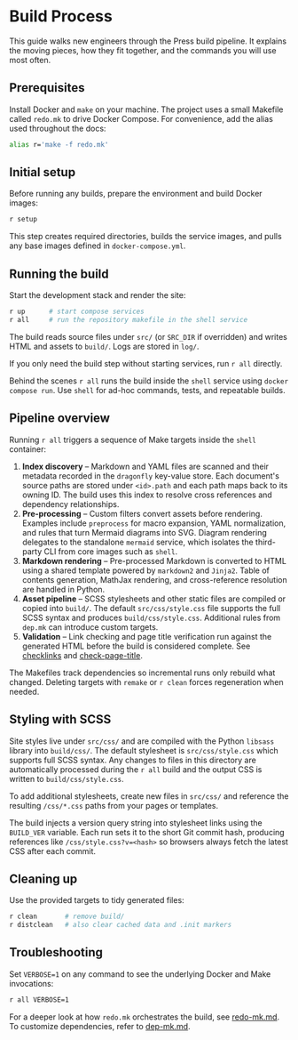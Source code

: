 # Build Process

This guide walks new engineers through the Press build pipeline. It explains the
moving pieces, how they fit together, and the commands you will use most often.

## Prerequisites

Install Docker and `make` on your machine. The project uses a small Makefile
called `redo.mk` to drive Docker Compose. For convenience, add the alias used
throughout the docs:

```bash
alias r='make -f redo.mk'
```

## Initial setup

Before running any builds, prepare the environment and build Docker images:

```bash
r setup
```

This step creates required directories, builds the service images, and pulls any
base images defined in `docker-compose.yml`.

## Running the build

Start the development stack and render the site:

```bash
r up      # start compose services
r all     # run the repository makefile in the shell service
```

The build reads source files under `src/` (or `SRC_DIR` if overridden) and
writes HTML and assets to `build/`. Logs are stored in `log/`.

If you only need the build step without starting services, run `r all` directly.

Behind the scenes `r all` runs the build inside the `shell` service using
`docker compose run`. Use `shell` for ad-hoc commands, tests, and
repeatable builds.

## Pipeline overview

Running `r all` triggers a sequence of Make targets inside the `shell`
container:

1. **Index discovery** – Markdown and YAML files are scanned and their metadata
   recorded in the `dragonfly` key-value store. Each document's source paths are
   stored under `<id>.path` and each path maps back to its owning ID. The build
   uses this index to resolve cross references and dependency relationships.
2. **Pre-processing** – Custom filters convert assets before rendering. Examples
   include `preprocess` for macro expansion, YAML normalization, and rules that
   turn Mermaid diagrams into SVG. Diagram rendering delegates to the
   standalone `mermaid` service, which isolates the third-party CLI from core
   images such as `shell`.
3. **Markdown rendering** – Pre-processed Markdown is converted to HTML using a
   shared template powered by `markdown2` and `Jinja2`. Table of contents
   generation, MathJax rendering, and cross-reference resolution are handled in
   Python.
4. **Asset pipeline** – SCSS stylesheets and other static files are compiled or
   copied into `build/`. The default `src/css/style.css` file supports the full
   SCSS syntax and produces `build/css/style.css`. Additional rules from
   `dep.mk` can introduce custom targets.
5. **Validation** – Link checking and page title verification run against the
   generated HTML before the build is considered complete. See
  [checklinks](../pie/check/checklinks.md) and
  [check-page-title](../pie/check/check-page-title.md).

The Makefiles track dependencies so incremental runs only rebuild what changed.
Deleting targets with `remake` or `r clean` forces regeneration when needed.

## Styling with SCSS

Site styles live under `src/css/` and are compiled with the Python `libsass`
library into `build/css/`. The default stylesheet is `src/css/style.css` which
supports full SCSS syntax. Any changes to files in this directory are
automatically processed during the `r all` build and the output CSS is written
to `build/css/style.css`.

To add additional stylesheets, create new files in `src/css/` and reference the
resulting `/css/*.css` paths from your pages or templates.

The build injects a version query string into stylesheet links using the
`BUILD_VER` variable. Each run sets it to the short Git commit hash,
producing references like `/css/style.css?v=<hash>` so browsers always
fetch the latest CSS after each commit.

## Cleaning up

Use the provided targets to tidy generated files:

```bash
r clean       # remove build/
r distclean   # also clear cached data and .init markers
```

## Troubleshooting

Set `VERBOSE=1` on any command to see the underlying Docker and Make
invocations:

```bash
r all VERBOSE=1
```

For a deeper look at how `redo.mk` orchestrates the build, see
[redo-mk.md](redo-mk.md). To customize dependencies, refer to
[dep-mk.md](dep-mk.md).
